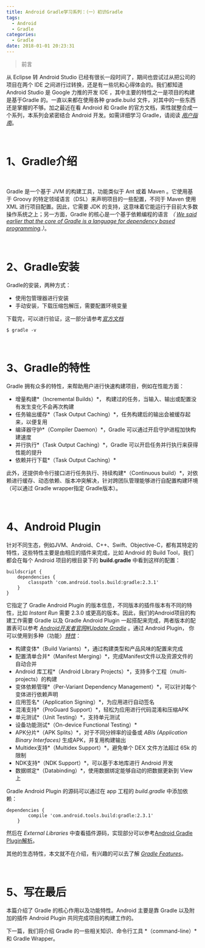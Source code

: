 ```yaml
---
title: Android Gradle学习系列：（一）初识Gradle
tags:
  - Android
  - Gradle
categories:
  - Gradle
date: 2018-01-01 20:23:31
---
```


>前言

从 Eclipse 转 Android Studio 已经有很长一段时间了，期间也尝试过从把公司的项目在两个 IDE 之间进行过转换，还是有一些坑和心得体会的。我们都知道 Android Studio 是 Google 力推的开发 IDE ，其中主要的特性之一是项目的构建是基于Gradle 的。一直以来都在使用各种 gradle.build 文件，对其中的一些东西还是掌握的不够。加之最近在看 Android 和 Gradle 的官方文档，索性就整合成一个系列，本系列会紧密结合 Android 开发。如需详细学习 Gradle，请阅读 [*用户指南*](https://docs.gradle.org/current/userguide/userguide.html)。

<!--- more --->

<br/>

# 1、Gradle介绍

<br/>

Gradle 是一个基于 JVM 的构建工具，功能类似于 Ant 或着 Maven 。它使用基于 Groovy 的特定领域语言（DSL）来声明项目的一些配置，不同于 Maven 使用 XML 进行项目配置。因此，它需要 JDK 的支持，这意味着它能运行于目前大多数操作系统之上；另一方面，Gradle 的核心是一个基于依赖编程的语言 *（ [We said earlier that the core of Gradle is a language for dependency based programming](https://docs.gradle.org/current/userguide/build_lifecycle.html#sec:project_evaluation).）*。

<br/>

# 2、Gradle安装

Gradle的安装，两种方式：

- 使用包管理器进行安装
- 手动安装，下载压缩包解压，需要配置环境变量

下载完，可以进行验证，这一部分请参考[*官方文档*](https://gradle.org/install/)
```
$ gradle -v
```

<br/>

# 3、Gradle的特性

Gradle 拥有众多的特性，来帮助用户进行快速构建项目，例如在性能方面：
- 增量构建*（Incremental Builds）*， 构建过的任务，当输入、输出或配置没有发生变化不会再次构建
- 任务输出缓存*（Task Output Caching）*，任务构建后的输出会被缓存起来，以便复用
- 编译器守护*（Compiler Daemon）*，Gradle 可以通过开启守护进程加快构建速度
- 并行执行*（Task Output Caching）*，Gradle 可以开启任务并行执行来获得性能的提升
- 依赖并行下载*（Task Output Caching）*

此外，还提供命令行接口进行任务执行、持续构建*（Continuous build）*，对依赖进行缓存、动态依赖、版本冲突解决，针对跨团队管理能够进行自配置构建环境（可以通过 Gradle wrapper指定 Gradle版本）。

<br/>

# 4、Android Plugin

针对不同生态，例如JVM、Android、C++、Swift、Objective-C，都有其特定的特性，这些特性主要是由相应的插件来完成，比如 Android 的 Build Tool，我们都会在每个 Android 项目的根目录下的 **build.gradle** 中看到这样的配置：

```
buildscript {
    dependencies {
        classpath 'com.android.tools.build:gradle:2.3.1'
    }
}
```
它指定了 Gradle Android Plugin 的版本信息，不同版本的插件版本有不同的特性，比如 *Instant Run* 需要 2.3.0 或更高的版本。因此，我们的Android项目的构建工作需要 Gradle 以及 Gradle Android Plugin 一起搭配来完成，两者版本的配置表可以参考 [*Android开发者官网#Update Gradle*](https://developer.android.google.cn/studio/releases/gradle-plugin.html#updating-plugin) 。通过 Android Plugin， 你可以使用到多种（功能）[*特性*](https://gradle.org/features/#android-applications)：
- 构建变体*（Build Variants）*，通过构建类型和产品风味的配置来完成
- 配置清单合并*（Manifest Merging）*，完成Manifest文件以及资源文件的自动合并
- Android 库工程*（Android Library Projects）*，支持多个工程（multi-projects）的构建
- 变体依赖管理*（Per-Variant Dependency Management）*，可以针对每个变体进行依赖声明
- 应用签名*（Application Signing）*，为应用进行自动签名
- 混淆支持*（ProGuard Support）*，轻松为应用进行代码混淆和压缩APK
- 单元测试*（Unit Testing）*，支持单元测试
- 设备功能测试*（On-device Functional Testing）*
- APK分片*（APK Splits）*，对于不同分辨率的设备或 *ABIs (Application Binary Interfaces)* 生成APK，并复用构建输出
- Multidex支持*（Multidex Support）*，避免单个 DEX 文件方法超过 65k 的限制
- NDK支持*（NDK Support）*，可以基于本地库进行 Android 开发
- 数据绑定*（Databinding）*，使用数据绑定能够自动的把数据更新到 View 上

Gradle Android Plugin 的源码可以通过在 app 工程的 *build.gradle* 中添加依赖：
```
dependencies {
        compile 'com.android.tools.build:gradle:2.3.1'
    }
```
然后在 *External Libraries* 中查看插件源码，实现部分可以参考[Android Gradle Plugin解析](http://blog.csdn.net/qq_23012315/article/details/74230956)。

其他的生态特性，本文就不在介绍，有兴趣的可以去了解 [*Gradle Features*](https://gradle.org/features/)。

<br/>

# 5、写在最后

本篇介绍了 Gradle 的核心作用以及功能特性。Android 主要是靠 Gradle 以及附加的插件 Android Plugin 共同完成项目的构建工作的。

下一篇，我们将介绍 Gradle 的一些相关知识、命令行工具 *（command-line）*和 Gradle Wrapper。

<br/>


